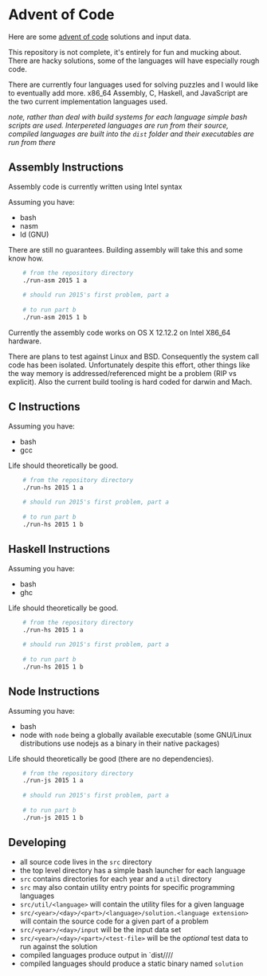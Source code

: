 Advent of Code
==============

Here are some [advent of code](http://adventofcode.com/ "Advent of Code Website") solutions and input data.

This repository is not complete, it's entirely for fun and mucking about.  There are hacky solutions, some of the languages will have especially rough code.

There are currently four languages used for solving puzzles and I would like to eventually add more.  x86_64 Assembly, C, Haskell, and JavaScript are the two current implementation languages used.

_note, rather than deal with build systems for each language simple bash scripts are used.  Interpereted languages are run from their source, compiled languages are built into the `dist` folder and their executables are run from there_

## Assembly Instructions

Assembly code is currently written using Intel syntax

Assuming you have:

* bash
* nasm
* ld (GNU)

There are still no guarantees.  Building assembly will take this and some know how.

```bash
    # from the repository directory
    ./run-asm 2015 1 a
    
    # should run 2015's first problem, part a
    
    # to run part b
    ./run-asm 2015 1 b
```

Currently the assembly code works on OS X 12.12.2 on Intel X86_64 hardware.

There are plans to test against Linux and BSD.  Consequently the system call code has been isolated.  Unfortunately despite this effort, other things like the way memory is addressed/referenced might be a problem (RIP vs explicit).  Also the current build tooling is hard coded for darwin and Mach.


## C Instructions

Assuming you have:

* bash
* gcc

Life should theoretically be good.

```bash
    # from the repository directory
    ./run-hs 2015 1 a
    
    # should run 2015's first problem, part a
    
    # to run part b
    ./run-hs 2015 1 b
```

## Haskell Instructions

Assuming you have:

* bash
* ghc

Life should theoretically be good.

```bash
    # from the repository directory
    ./run-hs 2015 1 a
    
    # should run 2015's first problem, part a
    
    # to run part b
    ./run-hs 2015 1 b
```

## Node Instructions

Assuming you have:

* bash
* node with `node` being a globally available executable (some GNU/Linux distributions use nodejs as a binary in their native packages)

Life should theoretically be good (there are no dependencies).

```bash
    # from the repository directory
    ./run-js 2015 1 a
    
    # should run 2015's first problem, part a
    
    # to run part b
    ./run-js 2015 1 b
```

## Developing

- all source code lives in the `src` directory
- the top level directory has a simple bash launcher for each language
- `src` contains directories for each year and a `util` directory
- `src` may also contain utility entry points for specific programming languages
- `src/util/<language>` will contain the utility files for a given language
- `src/<year>/<day>/<part>/<language>/solution.<language extension>` will 
contain the source code for a given part of a problem
- `src/<year>/<day>/input` will be the input data set
- `src/<year>/<day>/<part>/<test-file>` will be the _optional_ test data to run
against the solution
- compiled languages produce output in `dist/<year>/<day>/<part>/<test-file>
- compiled languages should produce a static binary named `solution`

